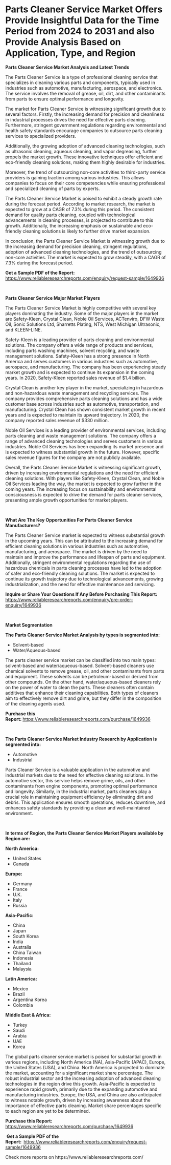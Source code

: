 <p><h1>Parts Cleaner Service Market Offers Provide Insightful Data for the Time Period from 2024 to 2031 and also Provide Analysis Based on Application, Type, and Region</h1></p><p><strong>Parts Cleaner Service Market Analysis and Latest Trends</strong></p>
<p><p>The Parts Cleaner Service is a type of professional cleaning service that specializes in cleaning various parts and components, typically used in industries such as automotive, manufacturing, aerospace, and electronics. The service involves the removal of grease, oil, dirt, and other contaminants from parts to ensure optimal performance and longevity.</p><p>The market for Parts Cleaner Service is witnessing significant growth due to several factors. Firstly, the increasing demand for precision and cleanliness in industrial processes drives the need for effective parts cleaning. Furthermore, stringent government regulations regarding environmental and health safety standards encourage companies to outsource parts cleaning services to specialized providers.</p><p>Additionally, the growing adoption of advanced cleaning technologies, such as ultrasonic cleaning, aqueous cleaning, and vapor degreasing, further propels the market growth. These innovative techniques offer efficient and eco-friendly cleaning solutions, making them highly desirable for industries.</p><p>Moreover, the trend of outsourcing non-core activities to third-party service providers is gaining traction among various industries. This allows companies to focus on their core competencies while ensuring professional and specialized cleaning of parts by experts.</p><p>The Parts Cleaner Service Market is poised to exhibit a steady growth rate during the forecast period. According to market research, the market is expected to grow at a CAGR of 7.3% during this period. The consistent demand for quality parts cleaning, coupled with technological advancements in cleaning processes, is projected to contribute to this growth. Additionally, the increasing emphasis on sustainable and eco-friendly cleaning solutions is likely to further drive market expansion.</p><p>In conclusion, the Parts Cleaner Service Market is witnessing growth due to the increasing demand for precision cleaning, stringent regulations, adoption of advanced cleaning technologies, and the trend of outsourcing non-core activities. The market is expected to grow steadily, with a CAGR of 7.3% during the forecast period.</p></p>
<p><strong>Get a Sample PDF of the Report:&nbsp;</strong> <a href="https://www.reliableresearchreports.com/enquiry/request-sample/1649936">https://www.reliableresearchreports.com/enquiry/request-sample/1649936</a></p>
<p>&nbsp;</p>
<p><strong>Parts Cleaner Service Major Market Players</strong></p>
<p><p>The Parts Cleaner Service Market is highly competitive with several key players dominating the industry. Some of the major players in the market are Safety-Kleen, Crystal Clean, Noble Oil Services, ACTenviro, DFW Waste Oil, Sonic Solutions Ltd, Sharretts Plating, NTS, West Michigan Ultrasonic, and KLEEN-LINE.</p><p>Safety-Kleen is a leading provider of parts cleaning and environmental solutions. The company offers a wide range of products and services, including parts washing machines, solvent recycling, and waste management solutions. Safety-Kleen has a strong presence in North America and serves customers in various industries such as automotive, aerospace, and manufacturing. The company has been experiencing steady market growth and is expected to continue its expansion in the coming years. In 2020, Safety-Kleen reported sales revenue of $1.4 billion.</p><p>Crystal Clean is another key player in the market, specializing in hazardous and non-hazardous waste management and recycling services. The company provides comprehensive parts cleaning solutions and has a wide customer base across industries such as automotive, transportation, and manufacturing. Crystal Clean has shown consistent market growth in recent years and is expected to maintain its upward trajectory. In 2020, the company reported sales revenue of $330 million.</p><p>Noble Oil Services is a leading provider of environmental services, including parts cleaning and waste management solutions. The company offers a range of advanced cleaning technologies and serves customers in various industries. Noble Oil Services has been expanding its market presence and is expected to witness substantial growth in the future. However, specific sales revenue figures for the company are not publicly available.</p><p>Overall, the Parts Cleaner Service Market is witnessing significant growth, driven by increasing environmental regulations and the need for efficient cleaning solutions. With players like Safety-Kleen, Crystal Clean, and Noble Oil Services leading the way, the market is expected to grow further in the coming years. The increasing focus on sustainability and environmental consciousness is expected to drive the demand for parts cleaner services, presenting ample growth opportunities for market players.</p></p>
<p>&nbsp;</p>
<p><strong>What Are The Key Opportunities For Parts Cleaner Service Manufacturers?</strong></p>
<p><p>The Parts Cleaner Service market is expected to witness substantial growth in the upcoming years. This can be attributed to the increasing demand for efficient cleaning solutions in various industries such as automotive, manufacturing, and aerospace. The market is driven by the need to maintain and improve the performance and lifespan of parts and equipment. Additionally, stringent environmental regulations regarding the use of hazardous chemicals in parts cleaning processes have led to the adoption of safer and eco-friendly cleaning solutions. The market is expected to continue its growth trajectory due to technological advancements, growing industrialization, and the need for effective maintenance and servicing.</p></p>
<p><strong>Inquire or Share Your Questions If Any Before Purchasing This Report:</strong> <a href="https://www.reliableresearchreports.com/enquiry/pre-order-enquiry/1649936">https://www.reliableresearchreports.com/enquiry/pre-order-enquiry/1649936</a></p>
<p>&nbsp;</p>
<p><strong>Market Segmentation</strong></p>
<p><strong>The Parts Cleaner Service Market Analysis by types is segmented into:</strong></p>
<p><ul><li>Solvent-based</li><li>Water/Aqueous-based</li></ul></p>
<p><p>The parts cleaner service market can be classified into two main types: solvent-based and water/aqueous-based. Solvent-based cleaners use chemical solvents to remove grease, oil, and other contaminants from parts and equipment. These solvents can be petroleum-based or derived from other compounds. On the other hand, water/aqueous-based cleaners rely on the power of water to clean the parts. These cleaners often contain additives that enhance their cleaning capabilities. Both types of cleaners aim to effectively remove dirt and grime, but they differ in the composition of the cleaning agents used.</p></p>
<p><strong>Purchase this Report:&nbsp;</strong><a href="https://www.reliableresearchreports.com/purchase/1649936">https://www.reliableresearchreports.com/purchase/1649936</a></p>
<p>&nbsp;</p>
<p><strong>The Parts Cleaner Service Market Industry Research by Application is segmented into:</strong></p>
<p><ul><li>Automotive</li><li>Industrial</li></ul></p>
<p><p>Parts Cleaner Service is a valuable application in the automotive and industrial markets due to the need for effective cleaning solutions. In the automotive sector, this service helps remove grime, oils, and other contaminants from engine components, promoting optimal performance and longevity. Similarly, in the industrial market, parts cleaners play a crucial role in maintaining equipment efficiency by eliminating dirt and debris. This application ensures smooth operations, reduces downtime, and enhances safety standards by providing a clean and well-maintained environment.</p></p>
<p>&nbsp;</p>
<p><strong>In terms of Region, the Parts Cleaner Service Market Players available by Region are:</strong></p>
<p>
    <p> <strong> North America: </strong>
        <ul>
            <li>United States</li>
            <li>Canada</li>
        </ul>
        </p> 
    <p> <strong> Europe: </strong>
        <ul>
            <li>Germany</li>
            <li>France</li>
            <li>U.K.</li>
            <li>Italy</li>
            <li>Russia</li>
        </ul>
        </p> 
    <p> <strong> Asia-Pacific: </strong>
        <ul>
            <li>China</li>
            <li>Japan</li>
            <li>South Korea</li>
            <li>India</li>
            <li>Australia</li>
            <li>China Taiwan</li>
            <li>Indonesia</li>
            <li>Thailand</li>
            <li>Malaysia</li>
        </ul>
        </p> 
    <p> <strong> Latin America: </strong>
        <ul>
            <li>Mexico</li>
            <li>Brazil</li>
            <li>Argentina Korea</li>
            <li>Colombia</li>
        </ul>
        </p> 
    <p> <strong> Middle East & Africa: </strong>
        <ul>
            <li>Turkey</li>
            <li>Saudi</li>
            <li>Arabia</li>
            <li>UAE</li>
            <li>Korea</li>
        </ul>
    </p>
    </p>
<p><p>The global parts cleaner service market is poised for substantial growth in various regions, including North America (NA), Asia-Pacific (APAC), Europe, the United States (USA), and China. North America is projected to dominate the market, accounting for a significant market share percentage. The robust industrial sector and the increasing adoption of advanced cleaning technologies in the region drive this growth. Asia-Pacific is expected to experience rapid growth, primarily due to the expanding automotive and manufacturing industries. Europe, the USA, and China are also anticipated to witness notable growth, driven by increasing awareness about the importance of effective parts cleaning. Market share percentages specific to each region are yet to be determined.</p></p>
<p><strong>Purchase this Report: </strong><a href="https://www.reliableresearchreports.com/purchase/1649936">https://www.reliableresearchreports.com/purchase/1649936</a></p>
<p>&nbsp;<strong>Get a Sample PDF of the Report:&nbsp;&nbsp;</strong><a href="https://www.reliableresearchreports.com/enquiry/request-sample/1649936">https://www.reliableresearchreports.com/enquiry/request-sample/1649936</a></p>
<p><strong></strong></p>
<p>Check more reports on https://www.reliableresearchreports.com/</p>